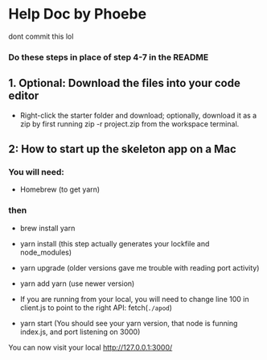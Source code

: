 # Help Doc by Phoebe
dont commit this lol

### Do these steps in place of step 4-7 in the README

## 1. Optional: Download the files into your code editor
- Right-click the starter folder and download; optionally, download it as a zip by first running zip -r project.zip from the workspace terminal.

## 2: How to start up the skeleton app on a Mac

### You will need: 
- Homebrew (to get yarn)
### then
- brew install yarn
- yarn install (this step actually generates your lockfile and node_modules)
- yarn upgrade (older versions gave me trouble with reading port activity)
- yarn add yarn (use newer version)
- If you are running from your local, you will need to change line 100 in client.js to point to the right API: fetch(`./apod`)

- yarn start (You should see your yarn version, that node is funning index.js, and port listening on 3000)


You can now visit your local http://127.0.0.1:3000/
